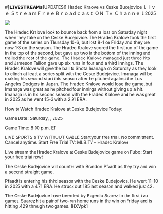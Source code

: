 #[𝗟𝗜𝗩𝗘𝗦𝗧𝗥𝗘𝗔𝗠𝘀]UPDATES!] Hradec Kralove vs Ceske Budejovice Ｌｉｖｅ Ｓｔｒｅａｍ Ｆｒｅｅ Ｂｒｏａｄｃａｓｔ ＯＮ Ｔｖ Ｃｈａｎｎｅｌ  2025  
  
  
[![](https://i.imgur.com/qSNzIqt.png)](https://movie.rssnews.media/RcosYcZ.php)  
  
The Hradec Kralove look to bounce back from a loss on Saturday night when they take on the Ceske Budejovice. The Hradec Kralove took the first game of the series on Thursday 10-6, but lost 8-1 on Friday and they are now 1-3 on the season. The Hradec Kralove scored the first run of the game in the top of the second, but gave up two in the bottom of the inning and trailed the rest of the game. The Hradec Kralove managed just three hits and Jameson Taillon gave up six runs in four and a third innings. The Hradec Kralove will give the ball to Shota Imanaga on Saturday as they look to clinch at least a series split with the Ceske Budejovice. Imanaga will be making his second start this season after he pitched against the Los Angeles Dodgers in Japan. The Hradec Kralove would lose the game, but Imanaga was great as he pitched four innings without giving up a hit. Imanaga is in his second season with the Hradec Kralove and he was great in 2025 as he went 15-3 with a 2.91 ERA.

How to Watch Hradec Kralove at Ceske Budejovice Today:

Game Date: Saturday, , 2025

Game Time: 8:00 p.m. ET

LIVE SPORTS & TV WITHOUT CABLE
Start your free trial. No commitment. Cancel anytime.
Start Free Trial
TV: MLB.TV – Hradec Kralove

Live stream the Hradec Kralove at Ceske Budejovice game on Fubo: Start your free trial now!

The Ceske Budejovice will counter with Brandon Pfaadt as they try and win a second straight game.

Pfaadt is entering his third season with the Ceske Budejovice. He went 11-10 in 2025 with a 4.71 ERA. He struck out 185 last season and walked just 42.

The Ceske Budejovice have been led by Eugenio Suarez in the first two games. Suarez hit a pair of two-run home runs in the win on Friday and is hitting .429 through two games. [HXVpk]